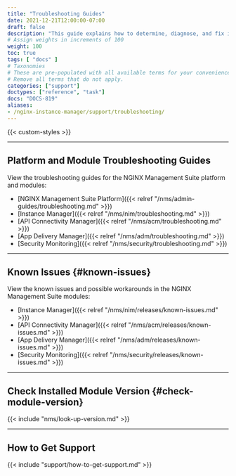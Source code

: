 ```yaml
---
title: "Troubleshooting Guides"
date: 2021-12-21T12:00:00-07:00
draft: false
description: "This guide explains how to determine, diagnose, and fix issues you might encounter when using Instance Manager."
# Assign weights in increments of 100
weight: 100
toc: true
tags: [ "docs" ]
# Taxonomies
# These are pre-populated with all available terms for your convenience.
# Remove all terms that do not apply.
categories: ["support"]
doctypes: ["reference", "task"]
docs: "DOCS-819"
aliases:
- /nginx-instance-manager/support/troubleshooting/
---
```


{{< custom-styles >}}

---

## Platform and Module Troubleshooting Guides

View the troubleshooting guides for the NGINX Management Suite platform and modules:

- [NGINX Management Suite Platform]({{< relref "/nms/admin-guides/troubleshooting.md" >}})
- [Instance Manager]({{< relref "/nms/nim/troubleshooting.md" >}})
- [API Connectivity Manager]({{< relref "/nms/acm/troubleshooting.md" >}})
- [App Delivery Manager]({{< relref "/nms/adm/troubleshooting.md" >}})
- [Security Monitoring]({{< relref "/nms/security/troubleshooting.md" >}})

---

## Known Issues {#known-issues}

View the known issues and possible workarounds in the NGINX Management Suite modules:

- [Instance Manager]({{< relref "/nms/nim/releases/known-issues.md" >}})
- [API Connectivity Manager]({{< relref "/nms/acm/releases/known-issues.md" >}})
- [App Delivery Manager]({{< relref "/nms/adm/releases/known-issues.md" >}})
- [Security Monitoring]({{< relref "/nms/security/releases/known-issues.md" >}})

---


## Check Installed Module Version {#check-module-version}

{{< include "nms/look-up-version.md" >}}

---

## How to Get Support

{{< include "support/how-to-get-support.md" >}}
